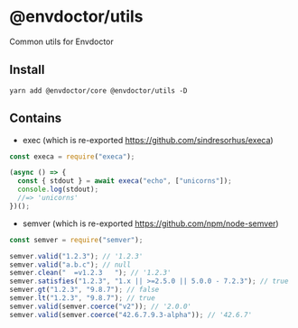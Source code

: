 # @envdoctor/utils

Common utils for Envdoctor

## Install

`yarn add @envdoctor/core @envdoctor/utils -D`

## Contains

- exec (which is re-exported https://github.com/sindresorhus/execa)

```js
const execa = require("execa");

(async () => {
  const { stdout } = await execa("echo", ["unicorns"]);
  console.log(stdout);
  //=> 'unicorns'
})();
```

- semver (which is re-exported https://github.com/npm/node-semver)

```js
const semver = require("semver");

semver.valid("1.2.3"); // '1.2.3'
semver.valid("a.b.c"); // null
semver.clean("  =v1.2.3   "); // '1.2.3'
semver.satisfies("1.2.3", "1.x || >=2.5.0 || 5.0.0 - 7.2.3"); // true
semver.gt("1.2.3", "9.8.7"); // false
semver.lt("1.2.3", "9.8.7"); // true
semver.valid(semver.coerce("v2")); // '2.0.0'
semver.valid(semver.coerce("42.6.7.9.3-alpha")); // '42.6.7'
```
